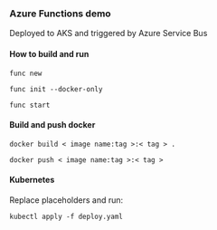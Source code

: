 ### Azure Functions demo
Deployed to AKS and triggered by Azure Service Bus

#### How to build and run
```func new```

```func init --docker-only```

```func start```

#### Build and push docker

```docker build < image name:tag >:< tag > .```

```docker push < image name:tag >:< tag >```

#### Kubernetes
Replace placeholders and run:

```kubectl apply -f deploy.yaml```